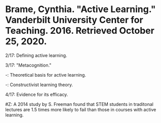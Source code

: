 # Brame, Cynthia. "Active Learning." Vanderbilt University Center for Teaching. 2016. Retrieved October 25, 2020.  

2/17: Defining active learning.  

3/17: "Metacognition."  

-: Theoretical basis for active learning.  

-: Constructivist learning theory.  

4/17: Evidence for its efficacy.  

#Z: A 2014 study by S. Freeman found that STEM students in traditonal lectures are 1.5 times more likely to fail than those in courses with active learning.  
